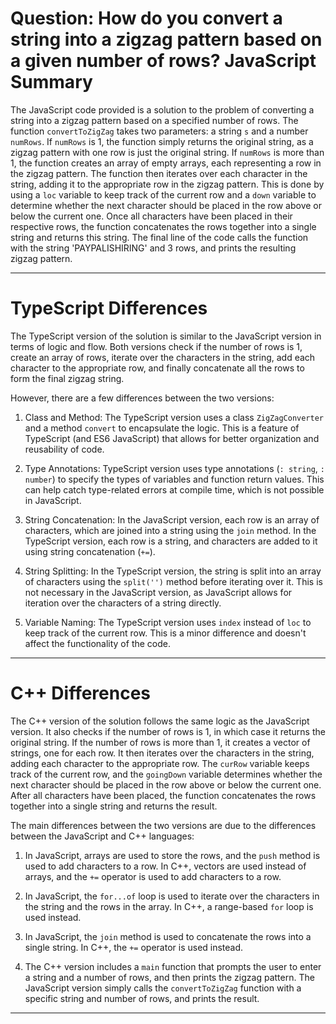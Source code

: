 # Question: How do you convert a string into a zigzag pattern based on a given number of rows? JavaScript Summary

The JavaScript code provided is a solution to the problem of converting a string into a zigzag pattern based on a specified number of rows. The function `convertToZigZag` takes two parameters: a string `s` and a number `numRows`. If `numRows` is 1, the function simply returns the original string, as a zigzag pattern with one row is just the original string. If `numRows` is more than 1, the function creates an array of empty arrays, each representing a row in the zigzag pattern. The function then iterates over each character in the string, adding it to the appropriate row in the zigzag pattern. This is done by using a `loc` variable to keep track of the current row and a `down` variable to determine whether the next character should be placed in the row above or below the current one. Once all characters have been placed in their respective rows, the function concatenates the rows together into a single string and returns this string. The final line of the code calls the function with the string 'PAYPALISHIRING' and 3 rows, and prints the resulting zigzag pattern.

---

# TypeScript Differences

The TypeScript version of the solution is similar to the JavaScript version in terms of logic and flow. Both versions check if the number of rows is 1, create an array of rows, iterate over the characters in the string, add each character to the appropriate row, and finally concatenate all the rows to form the final zigzag string.

However, there are a few differences between the two versions:

1. Class and Method: The TypeScript version uses a class `ZigZagConverter` and a method `convert` to encapsulate the logic. This is a feature of TypeScript (and ES6 JavaScript) that allows for better organization and reusability of code.

2. Type Annotations: TypeScript version uses type annotations (`: string`, `: number`) to specify the types of variables and function return values. This can help catch type-related errors at compile time, which is not possible in JavaScript.

3. String Concatenation: In the JavaScript version, each row is an array of characters, which are joined into a string using the `join` method. In the TypeScript version, each row is a string, and characters are added to it using string concatenation (`+=`).

4. String Splitting: In the TypeScript version, the string is split into an array of characters using the `split('')` method before iterating over it. This is not necessary in the JavaScript version, as JavaScript allows for iteration over the characters of a string directly.

5. Variable Naming: The TypeScript version uses `index` instead of `loc` to keep track of the current row. This is a minor difference and doesn't affect the functionality of the code.

---

# C++ Differences

The C++ version of the solution follows the same logic as the JavaScript version. It also checks if the number of rows is 1, in which case it returns the original string. If the number of rows is more than 1, it creates a vector of strings, one for each row. It then iterates over the characters in the string, adding each character to the appropriate row. The `curRow` variable keeps track of the current row, and the `goingDown` variable determines whether the next character should be placed in the row above or below the current one. After all characters have been placed, the function concatenates the rows together into a single string and returns the result.

The main differences between the two versions are due to the differences between the JavaScript and C++ languages:

1. In JavaScript, arrays are used to store the rows, and the `push` method is used to add characters to a row. In C++, vectors are used instead of arrays, and the `+=` operator is used to add characters to a row.

2. In JavaScript, the `for...of` loop is used to iterate over the characters in the string and the rows in the array. In C++, a range-based `for` loop is used instead.

3. In JavaScript, the `join` method is used to concatenate the rows into a single string. In C++, the `+=` operator is used instead.

4. The C++ version includes a `main` function that prompts the user to enter a string and a number of rows, and then prints the zigzag pattern. The JavaScript version simply calls the `convertToZigZag` function with a specific string and number of rows, and prints the result.

---
